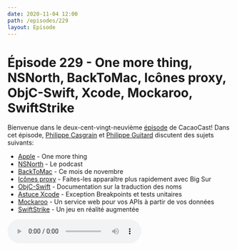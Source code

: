 ```yaml
---
date: 2020-11-04 12:00
path: /episodes/229
layout: Episode
---
```

# Épisode 229 - One more thing, NSNorth, BackToMac, Icônes proxy, ObjC-Swift, Xcode, Mockaroo, SwiftStrike
<p>Bienvenue dans le deux-cent-vingt-neuvi&egrave;me&nbsp;<a href="https://cacaocast.com/media/cacaocast_229.mp3" title="CacaoCast Episode 229">épisode</a> de CacaoCast! Dans cet épisode, <a href="http://www.twitter.com/philippec" title="Philippe Casgrain sur Twitter">Philippe Casgrain</a> et <a href="http://www.twitter.com/cacaocast" title="Philippe Guitard sur Twitter">Philippe Guitard</a> discutent des sujets suivants:</p>
<ul>
<li><a href="https://www.apple.com/apple-events/" title="Apple">Apple</a> - One more thing</li>
<li><a href="https://twitter.com/philippec/status/1322156884472827904?s=20" title="NSNorth">NSNorth</a> - Le podcast</li>
<li><a href="https://backtomac.org" title="BackToMac">BackToMac</a> - Ce mois de novembre</li>
<li><a href="https://twitter.com/jckarter/status/1312497062718525440" title="Icônes proxy">Icônes proxy</a> - Faites-les apparaître plus rapidement avec Big Sur</li>
<li><a href="https://github.com/apple/swift/blob/master/docs/CToSwiftNameTranslation.md" title="ObjC-Swift">ObjC-Swift</a> - Documentation sur la traduction des noms</li>
<li><a href="https://brian-webster.tumblr.com/post/632528822118629376/disabling-exception-breakpoint-when-running-unit" title="Astuce Xcode">Astuce Xcode</a> - Exception Breakpoints et tests unitaires</li>
<li><a href="http://mockaroo.com" title="Mockaroo">Mockaroo</a> - Un service web pour vos APIs à partir de vos données</li>
<li><a href="https://developer.apple.com/documentation/realitykit/swiftstrike_creating_a_game_with_realitykit" title="SwiftStrike">SwiftStrike</a> - Un jeu en réalité augmentée</li>
</ul>
<p><audio controls><source src="https://cacaocast.com/media/cacaocast_229.mp3" type="audio/mpeg"><source src="https://cacaocast.com/media/cacaocast_229.mp3" type="audio/mp4">Votre navigateur ne supporte pas l'élément audio / Your browser does not support the audio element.</audio></p>

